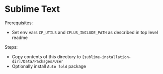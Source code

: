 # Sublime Text

Prerequisites:
- Set env vars `CP_UTILS` and `CPLUS_INCLUDE_PATH` as described in top level readme

Steps:
- Copy contents of this directory to `[sublime-installation-dir]/Data/Packages/User`
- Optionally install `Auto fold` package